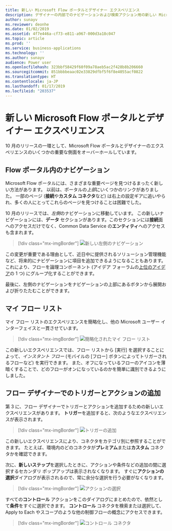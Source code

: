 ```yaml
---
title: 新しい Microsoft Flow ポータルとデザイナー エクスペリエンス
description: デザイナーの内部でのナビゲーションおよび検索アクション用の新しい Microsoft Flow エクスペリエンス。
author: sunayv
ms.reviewer: deonhe
ms.date: 01/02/2019
ms.assetid: 4f7e446a-cf73-e811-a967-000d3a18c047
ms.topic: article
ms.prod: ''
ms.service: business-applications
ms.technology: ''
ms.author: sunayv
audience: Power user
ms.openlocfilehash: 323bbf58429f60f09a78aeb5ac2f428b8b206660
ms.sourcegitcommit: 851bbbbeaac02e33829dfbf5f6f8e4055acf0822
ms.translationtype: HT
ms.contentlocale: ja-JP
ms.lasthandoff: 01/17/2019
ms.locfileid: "203537"
---
```

# <a name="new-microsoft-flow-portal-and-designer-experience"></a>新しい Microsoft Flow ポータルとデザイナー エクスペリエンス




10 月のリリースの一環として、Microsoft Flow ポータルとデザイナーのエクスペリエンスのいくつかの重要な側面をオーバーホールしています。

## <a name="navigating-in-the-flow-portal"></a>Flow ポータル内のナビゲーション

Microsoft Flow ポータルには、さまざまな重要ページを見つけるまったく新しい方法があります。 以前は、ポータルの*上部*にいくつかのリンクがありました。 一部のページ (**接続**や**カスタム コネクタ**など) は右上の設定ギアに追いやられ、多くの人にとってこれらのページを見つけることは困難でした。

10 月のリリースでは、*左側*のナビゲーションに移動しています。 この新しいナビゲーションには、**データ** セクションがあります。このセクションには**接続**面へのアクセスだけでなく、Common Data Service の**エンティティ**へのアクセスも含まれます。

> [!div class="mx-imgBorder"]
> ![新しい左側のナビゲーション](media/flow-ui-enhancements-1.png "新しい左側のナビゲーション")

この変更が重要である理由として、近日中に提供されるソリューション管理機能など、将来的にナビゲーションに項目を追加できるようになることもあります。 これにより、フローを論理コンポーネント (アイデア フォーラムの[上位のアイデア]( https://powerusers.microsoft.com/t5/Flow-Ideas/Provide-a-method-of-organising-Flows/idi-p/87796)の 1 つ) にグループ化することができます。

最後に、左側のナビゲーションをナビゲーションの上部にあるボタンから展開および折りたたむことができます。

## <a name="the-my-flows-list"></a>マイ フロー リスト

マイ フロー リストのエクスペリエンスを簡略化し、他の Microsoft ユーザー インターフェイスと一貫させています。 

> [!div class="mx-imgBorder"]
> ![簡略化されたマイ フロー リスト](media/flow-ui-enhancements-2.png "簡略化されたマイ フロー リスト")

この新しいエクスペリエンスでは、フロー リストから [実行] を選択することによって、*インスタント フロー* (モバイルの [フロー] ボタンによってトリガーされるフローなど) を実行できます。 また、オフになっているフローのアイコンを薄暗くすることで、どのフローがオンになっているのかを簡単に識別できるようにしました。 

## <a name="adding-triggers-and-actions-in-the-flow-designer"></a>フロー デザイナーでのトリガーとアクションの追加

第 3 に、フロー デザイナーでトリガーとアクションを追加するための新しいエクスペリエンスがあります。 **トリガー**を追加すると、次のようなエクスペリエンスが表示されます。

> [!div class="mx-imgBorder"]
> ![トリガーの追加](media/flow-ui-enhancements-3.png "トリガーの追加")

この新しいエクスペリエンスにより、コネクタをカテゴリ別に参照することができます。 たとえば、環境内のどのコネクタが**プレミアム**または**カスタム** コネクタかを確認できます。

次に、**新しいステップ**を選択したときに、アクションや条件などの追加の間に選択するセカンダリ ポップアップは表示されなくなります。 すぐに**アクションの選択**ダイアログが表示されるので、常に余分な選択を行う必要がなくなります。

> [!div class="mx-imgBorder"]
> ![アクションの選択](media/flow-ui-enhancements-4.png "アクションの選択")


すべての**コントロール** アクションをこのダイアログにまとめたので、依然として**条件**をすぐに選択できます。 **コントロール** コネクタを検索または選択して、Apply to Each やスコープのような他の制御フローの概念にアクセスできます。

> [!div class="mx-imgBorder"]
> ![コントロール コネクタ](media/flow-ui-enhancements-5.png "コントロール コネクタ")